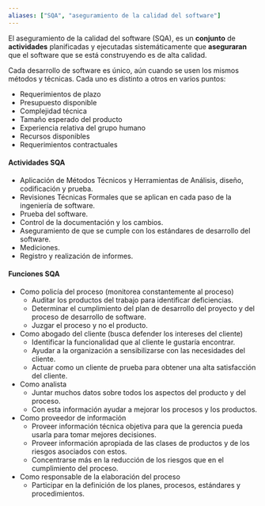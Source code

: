 ```yaml
---
aliases: ["SQA", "aseguramiento de la calidad del software"]
---
```

El aseguramiento de la calidad del software (SQA), es un **conjunto** de **actividades** planificadas y ejecutadas sistemáticamente que **aseguraran** que el software que se está construyendo es de alta calidad.

Cada desarrollo de software es único, aún cuando se usen los mismos métodos y técnicas. Cada uno es distinto a otros en varios puntos:
- Requerimientos de plazo 
- Presupuesto disponible 
- Complejidad técnica 
- Tamaño esperado del producto 
- Experiencia relativa del grupo humano 
- Recursos disponibles 
- Requerimientos contractuales

#### Actividades SQA
- Aplicación de Métodos Técnicos y Herramientas de Análisis, diseño, codificación y prueba.
- Revisiones Técnicas Formales que se aplican en cada paso de la ingeniería de software. 
- Prueba del software. 
- Control de la documentación y los cambios. 
- Aseguramiento de que se cumple con los estándares de desarrollo del software. 
- Mediciones. 
- Registro y realización de informes.

#### Funciones SQA
- Como policía del proceso (monitorea constantemente al proceso)
	- Auditar los productos del trabajo para identificar deficiencias.
	- Determinar el cumplimiento del plan de desarrollo del proyecto y del proceso de desarrollo de software.
	- Juzgar el proceso y no el producto.
- Como abogado del cliente (busca defender los intereses del cliente)
	- Identificar la funcionalidad que al cliente le gustaría encontrar. 
	- Ayudar a la organización a sensibilizarse con las necesidades del cliente. 
	- Actuar como un cliente de prueba para obtener una alta satisfacción del cliente.
- Como analista 
	- Juntar muchos datos sobre todos los aspectos del producto y del proceso. 
	- Con esta información ayudar a mejorar los procesos y los productos.
- Como proveedor de información 
	- Proveer información técnica objetiva para que la gerencia pueda usarla para tomar mejores decisiones. 
	- Proveer información apropiada de las clases de productos y de los riesgos asociados con estos. 
	- Concentrarse más en la reducción de los riesgos que en el cumplimiento del proceso.
- Como responsable de la elaboración del proceso
	- Participar en la definición de los planes, procesos, estándares y procedimientos.